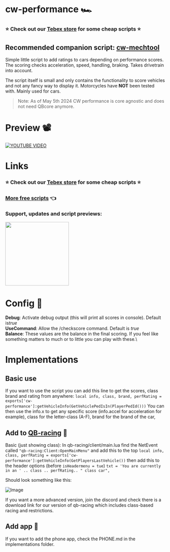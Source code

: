 # cw-performance 🏎
### ⭐ Check out our [Tebex store](https://cw-scripts.tebex.io/category/2523396) for some cheap scripts ⭐
## Recommended companion script: [cw-mechtool](https://github.com/Coffeelot/cw-mechtool)
Simple little script to add ratings to cars depending on performance scores. The scoring checks acceleration, speed, handling, braking. Takes drivetrain into account.

The script itself is small and only contains the functionality to score vehicles and not any fancy way to display it. 
Motorcycles have **NOT** been tested with. Mainly used for cars.

> Note: As of May 5th 2024 CW performance is core agnostic and does not need QBcore anymore. 

# Preview 📽
[![YOUTUBE VIDEO](http://img.youtube.com/vi/tUQlQjmS5CA/0.jpg)](https://youtu.be/tUQlQjmS5CA)

# Links
### ⭐ Check out our [Tebex store](https://cw-scripts.tebex.io/category/2523396) for some cheap scripts ⭐


### [More free scripts](https://github.com/stars/Coffeelot/lists/cw-scripts)  👈

### Support, updates and script previews:

<a href="https://discord.gg/FJY4mtjaKr"> <img src="https://media.discordapp.net/attachments/1202695794537537568/1285652389080334337/discord.png?ex=66eb0c97&is=66e9bb17&hm=b1b2c17715f169f57cf646bb9785b0bf833b2e4037ef47609100ec8e902371df&=&format=webp" width="200"></a>


# Config 🔧
**Debug**: Activate debug output (this will print all scores in console). Default is*true*\
**UseCommand**: Allow the /checkscore command. Default is *true*\
**Balance**: These values are the balance in the final scoring. If you feel like something matters to much or to little you can play with these.\

# Implementations

## Basic use
If you want to use the script you can add this line to get the scores, class brand and rating from anywhere:
```local info, class, brand, perfRating = exports['cw-performance']:getVehicleInfo(GetVehiclePedIsIn(PlayerPedId()))```
You can then use the info.x to get any specific score (info.accel for acceleration for example), class for the letter-class (A-F), brand for the brand of the car, 

## Add to [QB-racing](https://github.com/ItsANoBrainer/qb-racing) 🚗
Basic (just showing class):
In qb-racing/client/main.lua find the NetEvent called `"qb-racing:Client:OpenMainMenu"` and add this to the top 
`local info, class, perfRating = exports['cw-performance']:getVehicleInfo(GetPlayersLastVehicle())` 
then add this to the header options (before `isHeadermenu = tue`) `txt = 'You are currently in an ' .. class .. perfRating.. " class car",`

Should look something like this:

![Image](https://i.imgur.com/y9KSuJg.png)

If you want a more advanced version, join the discord and check there is a download link for our version of qb-racing which includes class-based racing and restrictions. 

## Add app 📱
If you want to add the phone app, check the PHONE.md in the implementations folder.
